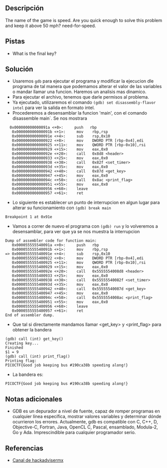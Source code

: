 
## Descripción
The name of the game is speed. Are you quick enough to solve this problem and keep it above 50 mph? need-for-speed.

## Pistas
- What is the final key?

## Solución
- Usaremos `gdb` para ejecutar el programa y modificar la ejecucion dle programa de tal manera que podemamos alterar el valor de las variables o mandar llamar una funcion. Haremos un analisis mas dinamico.
- Para ejecutar el archivo, tenemos que darle permisos al problema.
- Ya ejecutado, utilizaremos el comando `(gdb) set disassembly-flavor intel` para ver la salida en formato intel.
- Procederemos a desensamblar la funcion 'main', con el comando disassemble main`. Se nos mostrara

```bash()
  0x000000000000091a <+0>:     push   rbp
   0x000000000000091b <+1>:     mov    rbp,rsp
   0x000000000000091e <+4>:     sub    rsp,0x10
   0x0000000000000922 <+8>:     mov    DWORD PTR [rbp-0x4],edi
   0x0000000000000925 <+11>:    mov    QWORD PTR [rbp-0x10],rsi
   0x0000000000000929 <+15>:    mov    eax,0x0
   0x000000000000092e <+20>:    call   0x8d8 <header>
   0x0000000000000933 <+25>:    mov    eax,0x0
   0x0000000000000938 <+30>:    call   0x82f <set_timer>
   0x000000000000093d <+35>:    mov    eax,0x0
   0x0000000000000942 <+40>:    call   0x87d <get_key>
   0x0000000000000947 <+45>:    mov    eax,0x0
   0x000000000000094c <+50>:    call   0x8ac <print_flag>
   0x0000000000000951 <+55>:    mov    eax,0x0
   0x0000000000000956 <+60>:    leave
   0x0000000000000957 <+61>:    ret

```

- Lo siguiente es establecer un punto de interrupcion en algun lugar para alterar su funcionamiento con `(gdb) break main`

```bash()
Breakpoint 1 at 0x91e
```

- Vamos a correr de nuevo el programa con `(gdb) run` y lo volveremos a desensamblar, para ver que ya se nos muestra la interrupcion

```bash()
Dump of assembler code for function main:
   0x000055555540091a <+0>:     push   rbp
   0x000055555540091b <+1>:     mov    rbp,rsp
=> 0x000055555540091e <+4>:     sub    rsp,0x10
   0x0000555555400922 <+8>:     mov    DWORD PTR [rbp-0x4],edi
   0x0000555555400925 <+11>:    mov    QWORD PTR [rbp-0x10],rsi
   0x0000555555400929 <+15>:    mov    eax,0x0
   0x000055555540092e <+20>:    call   0x5555554008d8 <header>
   0x0000555555400933 <+25>:    mov    eax,0x0
   0x0000555555400938 <+30>:    call   0x55555540082f <set_timer>
   0x000055555540093d <+35>:    mov    eax,0x0
   0x0000555555400942 <+40>:    call   0x55555540087d <get_key>
   0x0000555555400947 <+45>:    mov    eax,0x0
   0x000055555540094c <+50>:    call   0x5555554008ac <print_flag>
   0x0000555555400951 <+55>:    mov    eax,0x0
   0x0000555555400956 <+60>:    leave
   0x0000555555400957 <+61>:    ret
End of assembler dump.
```

- Que tal si directamente mandamos llamar <get_key> y <print_flag> para obtener la bandera

```bash()
(gdb) call (int) get_key()
Creating key...
Finished
$1 = 9
(gdb) call (int) print_flag()
Printing flag:
PICOCTF{Good job keeping bus #190ca38b speeding along!}
```

- La bandera es:

```bash()
PICOCTF{Good job keeping bus #190ca38b speeding along!}

```

## Notas adicionales
- GDB es un depurador a nivel de fuente, capaz de romper programas en cualquier línea específica, mostrar valores variables y determinar dónde ocurrieron los errores. Actualmente, gdb es compatible con C, C++, D, Objective-C, Fortran, Java, OpenCL C, Pascal, ensamblado, Modula-2, Go y Ada. Imprescindible para cualquier programador serio.

## Referencias 
- [Canal de hackadvisermx](https://www.youtube.com/@hackadvisermxyt)
